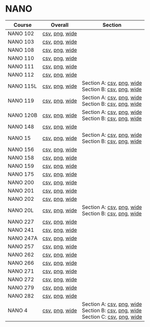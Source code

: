 # NANO

| Course | Overall | Section |
| ------ | ------- | ------- |
| NANO 102 | [csv](https://github.com/UCSD-Historical-Enrollment-Data/2024Fall/blob/main/overall/NANO%20102.csv), [png](https://raw.githubusercontent.com/UCSD-Historical-Enrollment-Data/2024Fall/main/plot_overall/NANO%20102.png), [wide](https://raw.githubusercontent.com/UCSD-Historical-Enrollment-Data/2024Fall/main/plot_overall_wide/NANO%20102.png) |  |
| NANO 103 | [csv](https://github.com/UCSD-Historical-Enrollment-Data/2024Fall/blob/main/overall/NANO%20103.csv), [png](https://raw.githubusercontent.com/UCSD-Historical-Enrollment-Data/2024Fall/main/plot_overall/NANO%20103.png), [wide](https://raw.githubusercontent.com/UCSD-Historical-Enrollment-Data/2024Fall/main/plot_overall_wide/NANO%20103.png) |  |
| NANO 108 | [csv](https://github.com/UCSD-Historical-Enrollment-Data/2024Fall/blob/main/overall/NANO%20108.csv), [png](https://raw.githubusercontent.com/UCSD-Historical-Enrollment-Data/2024Fall/main/plot_overall/NANO%20108.png), [wide](https://raw.githubusercontent.com/UCSD-Historical-Enrollment-Data/2024Fall/main/plot_overall_wide/NANO%20108.png) |  |
| NANO 110 | [csv](https://github.com/UCSD-Historical-Enrollment-Data/2024Fall/blob/main/overall/NANO%20110.csv), [png](https://raw.githubusercontent.com/UCSD-Historical-Enrollment-Data/2024Fall/main/plot_overall/NANO%20110.png), [wide](https://raw.githubusercontent.com/UCSD-Historical-Enrollment-Data/2024Fall/main/plot_overall_wide/NANO%20110.png) |  |
| NANO 111 | [csv](https://github.com/UCSD-Historical-Enrollment-Data/2024Fall/blob/main/overall/NANO%20111.csv), [png](https://raw.githubusercontent.com/UCSD-Historical-Enrollment-Data/2024Fall/main/plot_overall/NANO%20111.png), [wide](https://raw.githubusercontent.com/UCSD-Historical-Enrollment-Data/2024Fall/main/plot_overall_wide/NANO%20111.png) |  |
| NANO 112 | [csv](https://github.com/UCSD-Historical-Enrollment-Data/2024Fall/blob/main/overall/NANO%20112.csv), [png](https://raw.githubusercontent.com/UCSD-Historical-Enrollment-Data/2024Fall/main/plot_overall/NANO%20112.png), [wide](https://raw.githubusercontent.com/UCSD-Historical-Enrollment-Data/2024Fall/main/plot_overall_wide/NANO%20112.png) |  |
| NANO 115L | [csv](https://github.com/UCSD-Historical-Enrollment-Data/2024Fall/blob/main/overall/NANO%20115L.csv), [png](https://raw.githubusercontent.com/UCSD-Historical-Enrollment-Data/2024Fall/main/plot_overall/NANO%20115L.png), [wide](https://raw.githubusercontent.com/UCSD-Historical-Enrollment-Data/2024Fall/main/plot_overall_wide/NANO%20115L.png) | Section A: [csv](https://github.com/UCSD-Historical-Enrollment-Data/2024Fall/blob/main/section/NANO%20115L_A.csv), [png](https://raw.githubusercontent.com/UCSD-Historical-Enrollment-Data/2024Fall/main/plot_section/NANO%20115L_A.png), [wide](https://raw.githubusercontent.com/UCSD-Historical-Enrollment-Data/2024Fall/main/plot_section_wide/NANO%20115L_A.png)<br>Section B: [csv](https://github.com/UCSD-Historical-Enrollment-Data/2024Fall/blob/main/section/NANO%20115L_B.csv), [png](https://raw.githubusercontent.com/UCSD-Historical-Enrollment-Data/2024Fall/main/plot_section/NANO%20115L_B.png), [wide](https://raw.githubusercontent.com/UCSD-Historical-Enrollment-Data/2024Fall/main/plot_section_wide/NANO%20115L_B.png) |
| NANO 119 | [csv](https://github.com/UCSD-Historical-Enrollment-Data/2024Fall/blob/main/overall/NANO%20119.csv), [png](https://raw.githubusercontent.com/UCSD-Historical-Enrollment-Data/2024Fall/main/plot_overall/NANO%20119.png), [wide](https://raw.githubusercontent.com/UCSD-Historical-Enrollment-Data/2024Fall/main/plot_overall_wide/NANO%20119.png) | Section A: [csv](https://github.com/UCSD-Historical-Enrollment-Data/2024Fall/blob/main/section/NANO%20119_A.csv), [png](https://raw.githubusercontent.com/UCSD-Historical-Enrollment-Data/2024Fall/main/plot_section/NANO%20119_A.png), [wide](https://raw.githubusercontent.com/UCSD-Historical-Enrollment-Data/2024Fall/main/plot_section_wide/NANO%20119_A.png)<br>Section B: [csv](https://github.com/UCSD-Historical-Enrollment-Data/2024Fall/blob/main/section/NANO%20119_B.csv), [png](https://raw.githubusercontent.com/UCSD-Historical-Enrollment-Data/2024Fall/main/plot_section/NANO%20119_B.png), [wide](https://raw.githubusercontent.com/UCSD-Historical-Enrollment-Data/2024Fall/main/plot_section_wide/NANO%20119_B.png) |
| NANO 120B | [csv](https://github.com/UCSD-Historical-Enrollment-Data/2024Fall/blob/main/overall/NANO%20120B.csv), [png](https://raw.githubusercontent.com/UCSD-Historical-Enrollment-Data/2024Fall/main/plot_overall/NANO%20120B.png), [wide](https://raw.githubusercontent.com/UCSD-Historical-Enrollment-Data/2024Fall/main/plot_overall_wide/NANO%20120B.png) | Section A: [csv](https://github.com/UCSD-Historical-Enrollment-Data/2024Fall/blob/main/section/NANO%20120B_A.csv), [png](https://raw.githubusercontent.com/UCSD-Historical-Enrollment-Data/2024Fall/main/plot_section/NANO%20120B_A.png), [wide](https://raw.githubusercontent.com/UCSD-Historical-Enrollment-Data/2024Fall/main/plot_section_wide/NANO%20120B_A.png)<br>Section B: [csv](https://github.com/UCSD-Historical-Enrollment-Data/2024Fall/blob/main/section/NANO%20120B_B.csv), [png](https://raw.githubusercontent.com/UCSD-Historical-Enrollment-Data/2024Fall/main/plot_section/NANO%20120B_B.png), [wide](https://raw.githubusercontent.com/UCSD-Historical-Enrollment-Data/2024Fall/main/plot_section_wide/NANO%20120B_B.png) |
| NANO 148 | [csv](https://github.com/UCSD-Historical-Enrollment-Data/2024Fall/blob/main/overall/NANO%20148.csv), [png](https://raw.githubusercontent.com/UCSD-Historical-Enrollment-Data/2024Fall/main/plot_overall/NANO%20148.png), [wide](https://raw.githubusercontent.com/UCSD-Historical-Enrollment-Data/2024Fall/main/plot_overall_wide/NANO%20148.png) |  |
| NANO 15 | [csv](https://github.com/UCSD-Historical-Enrollment-Data/2024Fall/blob/main/overall/NANO%2015.csv), [png](https://raw.githubusercontent.com/UCSD-Historical-Enrollment-Data/2024Fall/main/plot_overall/NANO%2015.png), [wide](https://raw.githubusercontent.com/UCSD-Historical-Enrollment-Data/2024Fall/main/plot_overall_wide/NANO%2015.png) | Section A: [csv](https://github.com/UCSD-Historical-Enrollment-Data/2024Fall/blob/main/section/NANO%2015_A.csv), [png](https://raw.githubusercontent.com/UCSD-Historical-Enrollment-Data/2024Fall/main/plot_section/NANO%2015_A.png), [wide](https://raw.githubusercontent.com/UCSD-Historical-Enrollment-Data/2024Fall/main/plot_section_wide/NANO%2015_A.png)<br>Section B: [csv](https://github.com/UCSD-Historical-Enrollment-Data/2024Fall/blob/main/section/NANO%2015_B.csv), [png](https://raw.githubusercontent.com/UCSD-Historical-Enrollment-Data/2024Fall/main/plot_section/NANO%2015_B.png), [wide](https://raw.githubusercontent.com/UCSD-Historical-Enrollment-Data/2024Fall/main/plot_section_wide/NANO%2015_B.png) |
| NANO 156 | [csv](https://github.com/UCSD-Historical-Enrollment-Data/2024Fall/blob/main/overall/NANO%20156.csv), [png](https://raw.githubusercontent.com/UCSD-Historical-Enrollment-Data/2024Fall/main/plot_overall/NANO%20156.png), [wide](https://raw.githubusercontent.com/UCSD-Historical-Enrollment-Data/2024Fall/main/plot_overall_wide/NANO%20156.png) |  |
| NANO 158 | [csv](https://github.com/UCSD-Historical-Enrollment-Data/2024Fall/blob/main/overall/NANO%20158.csv), [png](https://raw.githubusercontent.com/UCSD-Historical-Enrollment-Data/2024Fall/main/plot_overall/NANO%20158.png), [wide](https://raw.githubusercontent.com/UCSD-Historical-Enrollment-Data/2024Fall/main/plot_overall_wide/NANO%20158.png) |  |
| NANO 159 | [csv](https://github.com/UCSD-Historical-Enrollment-Data/2024Fall/blob/main/overall/NANO%20159.csv), [png](https://raw.githubusercontent.com/UCSD-Historical-Enrollment-Data/2024Fall/main/plot_overall/NANO%20159.png), [wide](https://raw.githubusercontent.com/UCSD-Historical-Enrollment-Data/2024Fall/main/plot_overall_wide/NANO%20159.png) |  |
| NANO 175 | [csv](https://github.com/UCSD-Historical-Enrollment-Data/2024Fall/blob/main/overall/NANO%20175.csv), [png](https://raw.githubusercontent.com/UCSD-Historical-Enrollment-Data/2024Fall/main/plot_overall/NANO%20175.png), [wide](https://raw.githubusercontent.com/UCSD-Historical-Enrollment-Data/2024Fall/main/plot_overall_wide/NANO%20175.png) |  |
| NANO 200 | [csv](https://github.com/UCSD-Historical-Enrollment-Data/2024Fall/blob/main/overall/NANO%20200.csv), [png](https://raw.githubusercontent.com/UCSD-Historical-Enrollment-Data/2024Fall/main/plot_overall/NANO%20200.png), [wide](https://raw.githubusercontent.com/UCSD-Historical-Enrollment-Data/2024Fall/main/plot_overall_wide/NANO%20200.png) |  |
| NANO 201 | [csv](https://github.com/UCSD-Historical-Enrollment-Data/2024Fall/blob/main/overall/NANO%20201.csv), [png](https://raw.githubusercontent.com/UCSD-Historical-Enrollment-Data/2024Fall/main/plot_overall/NANO%20201.png), [wide](https://raw.githubusercontent.com/UCSD-Historical-Enrollment-Data/2024Fall/main/plot_overall_wide/NANO%20201.png) |  |
| NANO 202 | [csv](https://github.com/UCSD-Historical-Enrollment-Data/2024Fall/blob/main/overall/NANO%20202.csv), [png](https://raw.githubusercontent.com/UCSD-Historical-Enrollment-Data/2024Fall/main/plot_overall/NANO%20202.png), [wide](https://raw.githubusercontent.com/UCSD-Historical-Enrollment-Data/2024Fall/main/plot_overall_wide/NANO%20202.png) |  |
| NANO 20L | [csv](https://github.com/UCSD-Historical-Enrollment-Data/2024Fall/blob/main/overall/NANO%2020L.csv), [png](https://raw.githubusercontent.com/UCSD-Historical-Enrollment-Data/2024Fall/main/plot_overall/NANO%2020L.png), [wide](https://raw.githubusercontent.com/UCSD-Historical-Enrollment-Data/2024Fall/main/plot_overall_wide/NANO%2020L.png) | Section A: [csv](https://github.com/UCSD-Historical-Enrollment-Data/2024Fall/blob/main/section/NANO%2020L_A.csv), [png](https://raw.githubusercontent.com/UCSD-Historical-Enrollment-Data/2024Fall/main/plot_section/NANO%2020L_A.png), [wide](https://raw.githubusercontent.com/UCSD-Historical-Enrollment-Data/2024Fall/main/plot_section_wide/NANO%2020L_A.png)<br>Section B: [csv](https://github.com/UCSD-Historical-Enrollment-Data/2024Fall/blob/main/section/NANO%2020L_B.csv), [png](https://raw.githubusercontent.com/UCSD-Historical-Enrollment-Data/2024Fall/main/plot_section/NANO%2020L_B.png), [wide](https://raw.githubusercontent.com/UCSD-Historical-Enrollment-Data/2024Fall/main/plot_section_wide/NANO%2020L_B.png) |
| NANO 227 | [csv](https://github.com/UCSD-Historical-Enrollment-Data/2024Fall/blob/main/overall/NANO%20227.csv), [png](https://raw.githubusercontent.com/UCSD-Historical-Enrollment-Data/2024Fall/main/plot_overall/NANO%20227.png), [wide](https://raw.githubusercontent.com/UCSD-Historical-Enrollment-Data/2024Fall/main/plot_overall_wide/NANO%20227.png) |  |
| NANO 241 | [csv](https://github.com/UCSD-Historical-Enrollment-Data/2024Fall/blob/main/overall/NANO%20241.csv), [png](https://raw.githubusercontent.com/UCSD-Historical-Enrollment-Data/2024Fall/main/plot_overall/NANO%20241.png), [wide](https://raw.githubusercontent.com/UCSD-Historical-Enrollment-Data/2024Fall/main/plot_overall_wide/NANO%20241.png) |  |
| NANO 247A | [csv](https://github.com/UCSD-Historical-Enrollment-Data/2024Fall/blob/main/overall/NANO%20247A.csv), [png](https://raw.githubusercontent.com/UCSD-Historical-Enrollment-Data/2024Fall/main/plot_overall/NANO%20247A.png), [wide](https://raw.githubusercontent.com/UCSD-Historical-Enrollment-Data/2024Fall/main/plot_overall_wide/NANO%20247A.png) |  |
| NANO 257 | [csv](https://github.com/UCSD-Historical-Enrollment-Data/2024Fall/blob/main/overall/NANO%20257.csv), [png](https://raw.githubusercontent.com/UCSD-Historical-Enrollment-Data/2024Fall/main/plot_overall/NANO%20257.png), [wide](https://raw.githubusercontent.com/UCSD-Historical-Enrollment-Data/2024Fall/main/plot_overall_wide/NANO%20257.png) |  |
| NANO 262 | [csv](https://github.com/UCSD-Historical-Enrollment-Data/2024Fall/blob/main/overall/NANO%20262.csv), [png](https://raw.githubusercontent.com/UCSD-Historical-Enrollment-Data/2024Fall/main/plot_overall/NANO%20262.png), [wide](https://raw.githubusercontent.com/UCSD-Historical-Enrollment-Data/2024Fall/main/plot_overall_wide/NANO%20262.png) |  |
| NANO 266 | [csv](https://github.com/UCSD-Historical-Enrollment-Data/2024Fall/blob/main/overall/NANO%20266.csv), [png](https://raw.githubusercontent.com/UCSD-Historical-Enrollment-Data/2024Fall/main/plot_overall/NANO%20266.png), [wide](https://raw.githubusercontent.com/UCSD-Historical-Enrollment-Data/2024Fall/main/plot_overall_wide/NANO%20266.png) |  |
| NANO 271 | [csv](https://github.com/UCSD-Historical-Enrollment-Data/2024Fall/blob/main/overall/NANO%20271.csv), [png](https://raw.githubusercontent.com/UCSD-Historical-Enrollment-Data/2024Fall/main/plot_overall/NANO%20271.png), [wide](https://raw.githubusercontent.com/UCSD-Historical-Enrollment-Data/2024Fall/main/plot_overall_wide/NANO%20271.png) |  |
| NANO 272 | [csv](https://github.com/UCSD-Historical-Enrollment-Data/2024Fall/blob/main/overall/NANO%20272.csv), [png](https://raw.githubusercontent.com/UCSD-Historical-Enrollment-Data/2024Fall/main/plot_overall/NANO%20272.png), [wide](https://raw.githubusercontent.com/UCSD-Historical-Enrollment-Data/2024Fall/main/plot_overall_wide/NANO%20272.png) |  |
| NANO 279 | [csv](https://github.com/UCSD-Historical-Enrollment-Data/2024Fall/blob/main/overall/NANO%20279.csv), [png](https://raw.githubusercontent.com/UCSD-Historical-Enrollment-Data/2024Fall/main/plot_overall/NANO%20279.png), [wide](https://raw.githubusercontent.com/UCSD-Historical-Enrollment-Data/2024Fall/main/plot_overall_wide/NANO%20279.png) |  |
| NANO 282 | [csv](https://github.com/UCSD-Historical-Enrollment-Data/2024Fall/blob/main/overall/NANO%20282.csv), [png](https://raw.githubusercontent.com/UCSD-Historical-Enrollment-Data/2024Fall/main/plot_overall/NANO%20282.png), [wide](https://raw.githubusercontent.com/UCSD-Historical-Enrollment-Data/2024Fall/main/plot_overall_wide/NANO%20282.png) |  |
| NANO 4 | [csv](https://github.com/UCSD-Historical-Enrollment-Data/2024Fall/blob/main/overall/NANO%204.csv), [png](https://raw.githubusercontent.com/UCSD-Historical-Enrollment-Data/2024Fall/main/plot_overall/NANO%204.png), [wide](https://raw.githubusercontent.com/UCSD-Historical-Enrollment-Data/2024Fall/main/plot_overall_wide/NANO%204.png) | Section A: [csv](https://github.com/UCSD-Historical-Enrollment-Data/2024Fall/blob/main/section/NANO%204_A.csv), [png](https://raw.githubusercontent.com/UCSD-Historical-Enrollment-Data/2024Fall/main/plot_section/NANO%204_A.png), [wide](https://raw.githubusercontent.com/UCSD-Historical-Enrollment-Data/2024Fall/main/plot_section_wide/NANO%204_A.png)<br>Section B: [csv](https://github.com/UCSD-Historical-Enrollment-Data/2024Fall/blob/main/section/NANO%204_B.csv), [png](https://raw.githubusercontent.com/UCSD-Historical-Enrollment-Data/2024Fall/main/plot_section/NANO%204_B.png), [wide](https://raw.githubusercontent.com/UCSD-Historical-Enrollment-Data/2024Fall/main/plot_section_wide/NANO%204_B.png)<br>Section C: [csv](https://github.com/UCSD-Historical-Enrollment-Data/2024Fall/blob/main/section/NANO%204_C.csv), [png](https://raw.githubusercontent.com/UCSD-Historical-Enrollment-Data/2024Fall/main/plot_section/NANO%204_C.png), [wide](https://raw.githubusercontent.com/UCSD-Historical-Enrollment-Data/2024Fall/main/plot_section_wide/NANO%204_C.png) |
